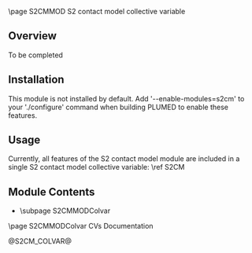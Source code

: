 \page S2CMMOD S2 contact model collective variable

<!-- 
description: S2 contact model collective variable (S2CM) 
authors: Omar Valsson
reference: \cite gallet2013structural \cite pipolo2017navigating 
-->

## Overview

To be completed

## Installation 
This module is not installed by default. Add '\-\-enable-modules=s2cm' to your './configure' command when building PLUMED to enable these features.

## Usage
Currently, all features of the S2 contact model module are included in a single S2 contact model collective variable: \ref S2CM

## Module Contents
- \subpage S2CMMODColvar 

\page S2CMMODColvar CVs Documentation

@S2CM_COLVAR@
